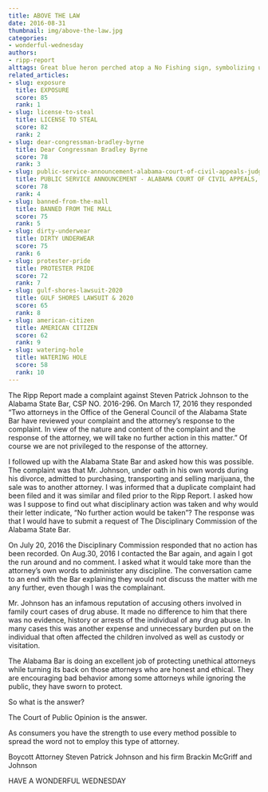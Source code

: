```yaml
---
title: ABOVE THE LAW
date: 2016-08-31
thumbnail: img/above-the-law.jpg
categories:
- wonderful-wednesday
authors:
- ripp-report
alttags: Great blue heron perched atop a No Fishing sign, symbolizing unanswered legal complaints in Alabama
related_articles:
- slug: exposure
  title: EXPOSURE
  score: 85
  rank: 1
- slug: license-to-steal
  title: LICENSE TO STEAL
  score: 82
  rank: 2
- slug: dear-congressman-bradley-byrne
  title: Dear Congressman Bradley Byrne
  score: 78
  rank: 3
- slug: public-service-announcement-alabama-court-of-civil-appeals-judge-place-one
  title: PUBLIC SERVICE ANNOUNCEMENT - ALABAMA COURT OF CIVIL APPEALS, JUDGE  - PLACE ONE
  score: 78
  rank: 4
- slug: banned-from-the-mall
  title: BANNED FROM THE MALL
  score: 75
  rank: 5
- slug: dirty-underwear
  title: DIRTY UNDERWEAR
  score: 75
  rank: 6
- slug: protester-pride
  title: PROTESTER PRIDE
  score: 72
  rank: 7
- slug: gulf-shores-lawsuit-2020
  title: GULF SHORES LAWSUIT & 2020
  score: 65
  rank: 8
- slug: american-citizen
  title: AMERICAN CITIZEN
  score: 62
  rank: 9
- slug: watering-hole
  title: WATERING HOLE
  score: 58
  rank: 10
---
```

The Ripp Report made a complaint against Steven Patrick Johnson to the Alabama State Bar, CSP NO. 2016-296. On March 17, 2016 they responded “Two attorneys in the Office of the General Council of the Alabama State Bar have reviewed your complaint and the attorney’s response to the complaint. In view of the nature and content of the complaint and the response of the attorney, we will take no further action in this matter.” Of course we are not privileged to the response of the attorney.

I followed up with the Alabama State Bar and asked how this was possible. The complaint was that Mr. Johnson, under oath in his own words during his divorce, admitted to purchasing, transporting and selling marijuana, the sale was to another attorney. I was informed that a duplicate complaint had been filed and it was similar and filed prior to the Ripp Report. I asked how was I suppose to find out what disciplinary action was taken and why would their letter indicate, “No further action would be taken”? The response was that I would have to submit a request of The Disciplinary Commission of the Alabama State Bar.

On July 20, 2016 the Disciplinary Commission responded that no action has been recorded. On Aug.30, 2016 I contacted the Bar again, and again I got the run around and no comment. I asked what it would take more than the attorney’s own words to administer any discipline. The conversation came to an end with the Bar explaining they would not discuss the matter with me any further, even though I was the complainant.

Mr. Johnson has an infamous reputation of accusing others involved in family court cases of drug abuse. It made no difference to him that there was no evidence, history or arrests of the individual of any drug abuse. In many cases this was another expense and unnecessary burden put on the individual that often affected the children involved as well as custody or visitation.

The Alabama Bar is doing an excellent job of protecting unethical attorneys while turning its back on those attorneys who are honest and ethical. They are encouraging bad behavior among some attorneys while ignoring the public, they have sworn to protect.

So what is the answer?

The Court of Public Opinion is the answer.

As consumers you have the strength to use every method possible to spread the word not to employ this type of attorney.

Boycott Attorney Steven Patrick Johnson and his firm Brackin McGriff and Johnson

HAVE A WONDERFUL WEDNESDAY
